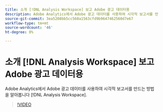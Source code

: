 ```yaml
---
title: 소개 [!DNL Analysis Workspace] 보고 Adobe 광고 데이터용
description: Adobe Analytics에서 Adobe 광고 데이터를 사용하여 시각적 보고서를 만드는 방법을 알아봅니다 [!DNL Analysis Workspace].
source-git-commit: 3ea5208bb5cc560a1563cfd9b9647462560d7e67
workflow-type: tm+mt
source-wordcount: '46'
ht-degree: 0%

---
```


# 소개 [!DNL Analysis Workspace] 보고 Adobe 광고 데이터용

Adobe Analytics에서 Adobe 광고 데이터를 사용하여 시각적 보고서를 만드는 방법을 알아봅니다 [!DNL Analysis Workspace].

>[!VIDEO](https://video.tv.adobe.com/v/33492)
